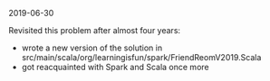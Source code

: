 2019-06-30

Revisited this problem after almost four years:

- wrote a new version of the solution in src/main/scala/org/learningisfun/spark/FriendReomV2019.Scala
- got reacquainted with Spark and Scala once more
